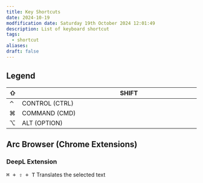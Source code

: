 ```yaml
---
title: Key Shortcuts
date: 2024-10-19
modfification date: Saturday 19th October 2024 12:01:49
description: List of keyboard shortcut
tags:
  - shortcut
aliases: 
draft: false
---
```

## Legend
| ⇧   | <div style="width:566px">SHIFT</div> |
| :-- | ------------------------------------ |
| ⌃   | CONTROL (CTRL)                       |
| ⌘   | COMMAND (CMD)                        |
| ⌥   | ALT (OPTION)                         |

## Arc Browser (Chrome Extensions)
### DeepL Extension
<kbd>⌘ + ⇧ + T</kbd>  Translates the selected text
